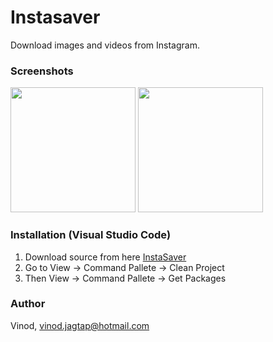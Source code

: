 
# Instasaver

Download images and videos from Instagram.

### Screenshots

<img src = "https://user-images.githubusercontent.com/30258541/84116371-54322e80-aa4d-11ea-9448-2ce42452ff44.png" width ="200" /> <img src = "https://user-images.githubusercontent.com/30258541/84116371-54322e80-aa4d-11ea-9448-2ce42452ff44.png" width ="200" />

### Installation (Visual Studio Code)

1. Download source from here [InstaSaver](https://github.com/vinodiOS/Instasaver.git)
2. Go to View -> Command Pallete -> Clean Project
3. Then View -> Command Pallete -> Get Packages

### Author

Vinod, vinod.jagtap@hotmail.com

